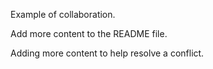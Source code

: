 Example of collaboration.

Add more content to the README file.

Adding more content to help resolve a conflict.